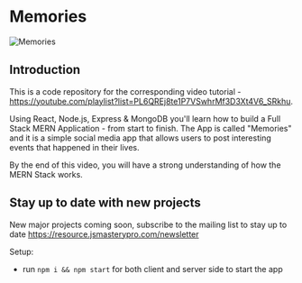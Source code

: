 # Memories

![Memories](https://i.ibb.co/Z8Y0CJv/Screenshot-2020-10-30-at-11-10-04.png)

## Introduction

This is a code repository for the corresponding video tutorial - https://youtube.com/playlist?list=PL6QREj8te1P7VSwhrMf3D3Xt4V6_SRkhu.

Using React, Node.js, Express & MongoDB you'll learn how to build a Full Stack MERN Application - from start to finish. The App is called "Memories" and it is a simple social media app that allows users to post interesting events that happened in their lives.

By the end of this video, you will have a strong understanding of how the MERN Stack works.

## Stay up to date with new projects

New major projects coming soon, subscribe to the mailing list to stay up to date https://resource.jsmasterypro.com/newsletter

Setup:

-   run `npm i && npm start` for both client and server side to start the app

